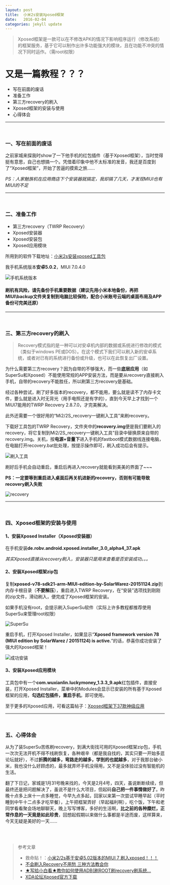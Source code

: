 ```yaml
---
layout: post
title:  小米2s安装Xposed框架
date:   2016-02-04
categories: jekyll update
---
```


> Xposed框架是一款可以在不修改APK的情况下影响程序运行（修改系统）的框架服务，基于它可以制作出许多功能强大的模块，且在功能不冲突的情况下同时运作。（需root权限）

# 又是一篇教程？？？

* 写在前面的废话
* 准备工作
* 第三方recovery的刷入
* Xposed框架的安装与使用
* 心得体会

---
<br/>

### 一、写在前面的废话

之前家城来探我时show了一下他手机的红包插件（基于Xposed框架），当时觉得挺有意思，自己也想搞一个。凭借着印象中他不太标准的发音，我还是百度到了“Xposed框架”，开始了苦逼的摸索之旅……

*PS：人家魅族机在应用商店下个安装器就搞定，我却搞了几天，才发现MIUI也有MIUI的不足*

---
<br/>

### 二、准备工作

* 第三方recovery（TWRP Recovery）
* Xposed安装器
* Xposed安装包
* Xposed应用模块

所用到的软件下载地址：[小米2s安装xposed工具包](http://pan.baidu.com/s/1sk68nlr)

我手机系统版本**安卓5.0.2**，MIUI 7.0.4.0

![手机系统版本](http://img1.buy.ijinshan.com/weibo_img/2016/2/4/20/1/r1454587278919633505712.png)

#### 刷机有风险，请先备份手机重要数据（建议先用小米本地备份，再把MIUI\backup文件夹复制到电脑比较保险，配合小米账号云端的桌面布局及APP备份可完美还原）

---
<br/>

### 三、第三方recovery的刷入

> Recovery模式指的是一种可以对安卓机内部的数据或系统进行修改的模式（类似于windows PE或DOS）。在这个模式下我们可以刷入新的安卓系统，或者对已有的系统进行备份或升级，也可以在此恢复出厂设置。          

为什么需要第三方recovery？因为自带的不够强大，而一些**底层应用**（如SuperSu和Xposed）不能使用常规的APP安装方法，而是要从recovery直接刷入手机，自带的recovery不能胜任，所以刷第三方recovery是基础。

经过各种尝试，刷了好多版本的recovery，都不能用，要么就是读不了内存卡文件，要么就是进入时无背光（用手电照还是有字的），直到今天早上才找到一个MIUI7能用的TWRP Recovery 2.8.7.0，才完美解决。

此外还需要一个很好用的“Mi2/2S_recovery一键刷入工具”来刷recovery。

下载好工具包的TWRP Recovery，文件夹中的**recovery.img**便是我们要刷入的recovery，将它复制到Mi2/2S_recovery一键刷入工具”目录中替换原来自带的recovery.img。关机，按**电源+音量下**进入手机的fastboot模式数据线连接电脑，在电脑打开recovery.bat批处理，按提示操作即可，刷入成功后会有提示。

![刷入工具](http://img1.buy.ijinshan.com/weibo_img/2016/2/4/20/46/r1454590006627018960906.png)

刷好后手机会自动重启，重启后再进入recovery就能看到美美的界面了~~~

**PS：一定要等到重启进入桌面后再关机进新的recovery，否则有可能导致recovery刷入失败**

![recovery](http://static.oneplus.cn/data/attachment/forum/201501/18/152455zyx0675zv88k0il9.png)

---
<br/>

### 四、Xposed框架的安装与使用

#### 1、安装Xposed Installer（Xposed安装器）

在手机安装**de.robv.android.xposed.installer_3.0_alpha4_37.apk**

*其实Xposed直接从recovery刷入，安装器只是用来查看是否安装成功。。。*

#### 2、安装Xposed框架zip包

复制**xposed-v78-sdk21-arm-MIUI-edition-by-SolarWarez-20151124.zip**到内存卡根目录（**不要解压**），重启进入TWRP Recovery，在“安装”选项找到刚刚的zip文件，滑动刷入，便完成了Xposed框架的安装。

如果手机没有root，会提示刷入SuperSu软件（实际上许多教程都推荐使用SuperSu来管理root权限）

![SuperSu](http://img1.buy.ijinshan.com/weibo_img/2016/2/4/21/38/r1454593115119003580897.png)

重启手机，打开Xposed Installer，如果显示“**Xposed framework version 78 (MIUI edition by SolarWarez / 20151124) is active.**”的话，恭喜你成功安装了强大的Xposed框架！

![成功安装](http://img1.buy.ijinshan.com/weibo_img/2016/2/4/21/35/r1454592929738019232451.png)

#### 3、安装Xposed应用模块

工具包中有一个**com.wuxianlin.luckymoney_1.3.3_9.apk**红包插件，直接安装，打开Xposed Installer，菜单中的Modules会显示已安装的所有基于Xposed框架的应用，**勾选红包插件，重启手机**，即可使用。

至于更多的Xposed应用，可看这篇帖子：[Xposed框架下37款神级应用](http://www.52pojie.cn/thread-446465-1-1.html)

---
<br/>

### 五、心得体会

从为了装SuperSu苦练刷recovery，到满大街找可用的Xposed框架zip包，手机一次次无法开机不得不线刷恢复，各种艰辛（都是我自找的，其实只要一开始多逛论坛就好），不过**折腾的越多，弯路走的越多，学到的也就越多**，对于我那台破小米，我也没什么好顾虑的，最多就弄坏手机没得用，又不是没体验过没有智能机的生活。

翻了下日记，家城是1月31号晚来找的，今天是2月4号，四天，虽说断断续续，但最终还是把问题解决了，虽说不是什么大项目，但起码**自己把一件事情做好了**。昨晚十点多上床十一点多睡觉，今早九点多起，回家以来第一次尝试早睡早起（平时睡到中午十二点多才吃早餐），上午把框架弄好（早起福利啊），吃个饭，下午和老同学看看聚会场地聊聊天，晚上写写博客，多好的生活啊，**比之前的各种糜烂，正常作息的一天竟是如此珍贵**，回想起假期以来做什么事都是半途而废，这样算来，今天无疑是美好的一天……


<br/>
<br/>

> 参考文章
> 
> * 救命贴！：[小米2/2s基于安卓5.02版本的MIUI 7 刷入xposed！！！](http://www.miui.com/thread-3151737-1-1.html)
> * [不会刷入Recovery不用愁 三种方法教会你](http://android.tgbus.com/Android/yizhi/201412/511888.shtml)
> * [★写给小白看★教你如何使用ADB(刷ROOT刷recovery刷系统...](http://www.oneplusbbs.com/forum.php?mod=viewthread&tid=315970)
> * [XDA论坛Xposed官方下载](http://forum.xda-developers.com/showthread.php?t=3034811)







